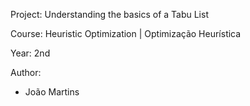 Project: Understanding the basics of a Tabu List

Course: Heuristic Optimization | Optimização Heurística

Year: 2nd

Author:
 - João Martins
